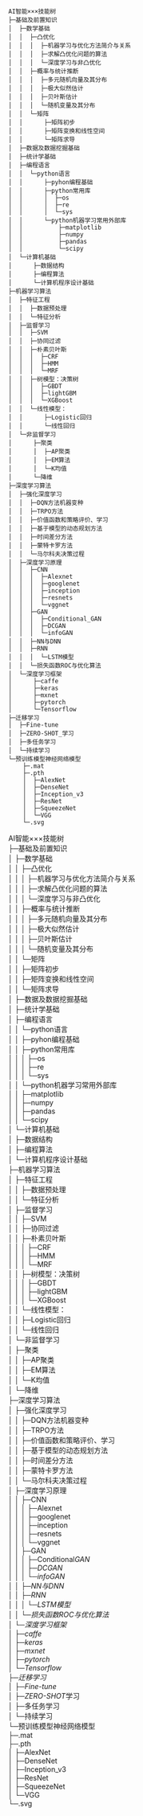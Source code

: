 ```
AI智能×××技能树
├─基础及前置知识
│  ├─数学基础
│  │  ├─凸优化
│  │  │  ├─机器学习与优化方法简介与关系
│  │  │  ├─求解凸优化问题的算法
│  │  │  └─深度学习与非凸优化
│  │  ├─概率与统计推断
│  │  │  ├─多元随机向量及其分布
│  │  │  ├─极大似然估计
│  │  │  ├─贝叶斯估计
│  │  │  └─随机变量及其分布
│  │  └─矩阵
│  │      ├─矩阵初步
│  │      ├─矩阵变换和线性空间
│  │      └─矩阵求导
│  ├─数据及数据挖掘基础
│  ├─统计学基础
│  ├─编程语言
│  │  └─python语言
│  │      ├─pyhon编程基础
│  │      ├─python常用库
│  │      │  ├─os
│  │      │  ├─re
│  │      │  └─sys
│  │      └─python机器学习常用外部库
│  │          ├─matplotlib
│  │          ├─numpy
│  │          ├─pandas
│  │          └─scipy
│  └─计算机基础
│      ├─数据结构
│      ├─编程算法
│      └─计算机程序设计基础
├─机器学习算法
│  ├─特征工程
│  │  ├─数据预处理
│  │  └─特征分析
│  ├─监督学习
│  │  ├─SVM
│  │  ├─协同过滤
│  │  ├─朴素贝叶斯
│  │  │  ├─CRF
│  │  │  ├─HMM
│  │  │  └─MRF
│  │  ├─树模型：决策树
│  │  │  ├─GBDT
│  │  │  ├─lightGBM
│  │  │  └─XGBoost
│  │  └─线性模型：
│  │      ├─Logistic回归
│  │      └─线性回归
│  └─非监督学习
│      ├─聚类
│      │  ├─AP聚类
│      │  ├─EM算法
│      │  └─K均值
│      └─降维
├─深度学习算法
│  ├─强化深度学习
│  │  ├─DQN方法机器变种
│  │  ├─TRPO方法
│  │  ├─价值函数和策略评价、学习
│  │  ├─基于模型的动态规划方法
│  │  ├─时间差分方法
│  │  ├─蒙特卡罗方法
│  │  └─马尔科夫决策过程
│  ├─深度学习原理
│  │  ├─CNN
│  │  │  ├─Alexnet
│  │  │  ├─googlenet
│  │  │  ├─inception
│  │  │  ├─resnets
│  │  │  └─vggnet
│  │  ├─GAN
│  │  │  ├─Conditional_GAN
│  │  │  ├─DCGAN
│  │  │  └─infoGAN
│  │  ├─NN与DNN
│  │  ├─RNN
│  │  │  └─LSTM模型
│  │  └─损失函数ROC与优化算法
│  └─深度学习框架
│      ├─caffe
│      ├─keras
│      ├─mxnet
│      ├─pytorch
│      └─Tensorflow
├─迁移学习
│  ├─Fine-tune
│  ├─ZERO-SHOT_学习
│  ├─多任务学习
│  └─持续学习
└─预训练模型神经网络模型
    ├─.mat
    ├─.pth
    │  ├─AlexNet
    │  ├─DenseNet
    │  ├─Inception_v3
    │  ├─ResNet
    │  ├─SqueezeNet
    │  └─VGG
    └─.svg
```
AI智能×××技能树<br>├─基础及前置知识<br>│  ├─数学基础<br>│  │  ├─凸优化<br>│  │  │  ├─机器学习与优化方法简介与关系<br>│  │  │  ├─求解凸优化问题的算法<br>│  │  │  └─深度学习与非凸优化<br>│  │  ├─概率与统计推断<br>│  │  │  ├─多元随机向量及其分布<br>│  │  │  ├─极大似然估计<br>│  │  │  ├─贝叶斯估计<br>│  │  │  └─随机变量及其分布<br>│  │  └─矩阵<br>│  │      ├─矩阵初步<br>│  │      ├─矩阵变换和线性空间<br>│  │      └─矩阵求导<br>│  ├─数据及数据挖掘基础<br>│  ├─统计学基础<br>│  ├─编程语言<br>│  │  └─python语言<br>│  │      ├─pyhon编程基础<br>│  │      ├─python常用库<br>│  │      │  ├─os<br>│  │      │  ├─re<br>│  │      │  └─sys<br>│  │      └─python机器学习常用外部库<br>│  │          ├─matplotlib<br>│  │          ├─numpy<br>│  │          ├─pandas<br>│  │          └─scipy<br>│  └─计算机基础<br>│      ├─数据结构<br>│      ├─编程算法<br>│      └─计算机程序设计基础<br>├─机器学习算法<br>│  ├─特征工程<br>│  │  ├─数据预处理<br>│  │  └─特征分析<br>│  ├─监督学习<br>│  │  ├─SVM<br>│  │  ├─协同过滤<br>│  │  ├─朴素贝叶斯<br>│  │  │  ├─CRF<br>│  │  │  ├─HMM<br>│  │  │  └─MRF<br>│  │  ├─树模型：决策树<br>│  │  │  ├─GBDT<br>│  │  │  ├─lightGBM<br>│  │  │  └─XGBoost<br>│  │  └─线性模型：<br>│  │      ├─Logistic回归<br>│  │      └─线性回归<br>│  └─非监督学习<br>│      ├─聚类<br>│      │  ├─AP聚类<br>│      │  ├─EM算法<br>│      │  └─K均值<br>│      └─降维<br>├─深度学习算法<br>│  ├─强化深度学习<br>│  │  ├─DQN方法机器变种<br>│  │  ├─TRPO方法<br>│  │  ├─价值函数和策略评价、学习<br>│  │  ├─基于模型的动态规划方法<br>│  │  ├─时间差分方法<br>│  │  ├─蒙特卡罗方法<br>│  │  └─马尔科夫决策过程<br>│  ├─深度学习原理<br>│  │  ├─CNN<br>│  │  │  ├─Alexnet<br>│  │  │  ├─googlenet<br>│  │  │  ├─inception<br>│  │  │  ├─resnets<br>│  │  │  └─vggnet<br>│  │  ├─GAN<br>│  │  │  ├─Conditional<em>GAN<br>│  │  │  ├─DCGAN<br>│  │  │  └─infoGAN<br>│  │  ├─NN与DNN<br>│  │  ├─RNN<br>│  │  │  └─LSTM模型<br>│  │  └─损失函数ROC与优化算法<br>│  └─深度学习框架<br>│      ├─caffe<br>│      ├─keras<br>│      ├─mxnet<br>│      ├─pytorch<br>│      └─Tensorflow<br>├─迁移学习<br>│  ├─Fine-tune<br>│  ├─ZERO-SHOT</em>学习<br>│  ├─多任务学习<br>│  └─持续学习<br>└─预训练模型神经网络模型<br>    ├─.mat<br>    ├─.pth<br>    │  ├─AlexNet<br>    │  ├─DenseNet<br>    │  ├─Inception_v3<br>    │  ├─ResNet<br>    │  ├─SqueezeNet<br>    │  └─VGG<br>    └─.svg
